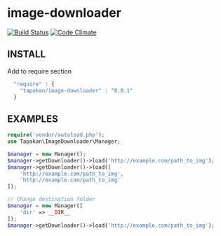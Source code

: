 # image-downloader
[![Build Status](https://travis-ci.org/Tapakan/image-downloader.svg?branch=master)](https://travis-ci.org/Tapakan/image-downloader)
[![Code Climate](https://codeclimate.com/github/Tapakan/image-downloader/badges/gpa.svg)](https://codeclimate.com/github/Tapakan/image-downloader)

## INSTALL
Add to require section
```php
  "require" : {
    "tapakan/image-downloader" : "0.0.1"
  }
```

## EXAMPLES

```php
require('vendor/autoload.php');
use Tapakan\ImageDownloader\Manager;

$manager = new Manager();
$manager->getDownloader()->load('http://example.com/path_to_img');
$manager->getDownloader()->load([
    'http://example.com/path_to_img',
    'http://example.com/path_to_img'
]);

// Change destination folder
$manager = new Manager([
    'dir' => __DIR__
]);
$manager->getDownloader()->load('http://example.com/path_to_img');
```
